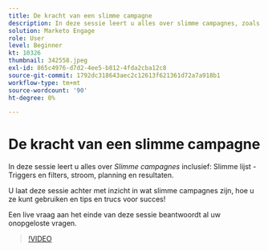 ```yaml
---
title: De kracht van een slimme campagne
description: In deze sessie leert u alles over slimme campagnes, zoals Slimme lijst - Triggers en filters, Stroom, Planning en Resultaten.
solution: Marketo Engage
role: User
level: Beginner
kt: 10326
thumbnail: 342558.jpeg
exl-id: 865c4976-d7d2-4ee5-b812-4fda2cba12c8
source-git-commit: 1792dc318643aec2c12613f621361d72a7a918b1
workflow-type: tm+mt
source-wordcount: '90'
ht-degree: 0%

---
```


# De kracht van een slimme campagne

In deze sessie leert u alles over *Slimme campagnes* inclusief: Slimme lijst - Triggers en filters, stroom, planning en resultaten.

U laat deze sessie achter met inzicht in wat slimme campagnes zijn, hoe u ze kunt gebruiken en tips en trucs voor succes!

Een live vraag aan het einde van deze sessie beantwoordt al uw onopgeloste vragen.

>[!VIDEO](https://video.tv.adobe.com/v/342558/?quality=12&learn=on)
